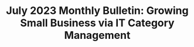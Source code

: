 ---
highlight: "false" 
title: "July 2023 Monthly Bulletin: Growing Small Business via IT Category Management"
description: "The federal government spent over $72B on IT in FY
22. Of this $72B, 38% was spent on small businesses
exceeding the category's annual key performance
indicator (KPI) of 37.5%. This percentage has
increased each of the last three (3) years.  Further,
these dollars were awarded to ~8,500 different small
businesses primes, ~3,500 of which were small
disadvantaged businesses (SDBs).  However, the
number of small business primes has slid down more
than 20% since just FY20.  As part of this year's
strategic plan, the Governmentwide IT Category
Manager is prioritizing mechanisms to rebound and
grow this small business supply base.
"
url-link: "https://community.max.gov/download/attachments/2384565414/July%202023%20IT%20Buyers%20Bulletin.pdf?api=v2"
type: "PDF"
gov-only: "true"
is-external: "false"
publication-date: "April 01, 2023"
reading-time: "10"
resource-type: "report"
filter: "itvmo-general"
audience: "contracts-acquisitions"
branded-offerings: "it-buyers-training-support "
---